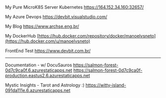 My Pure MicroK8S Server Kubernetes
https://164.152.34.160:32657/

My Azure Devops
https://devbit.visualstudio.com/

My Blog
https://www.archse.eng.br/

My DockerHub 
[https://hub.docker.com/repository/docker/manoelvsneto](https://hub.docker.com/u/manoelvsneto)

FrontEnd Test
https://www.devbit.com.br/

---------------------------------------
Documentation - w/ DocuSauros
https://salmon-forest-0d7c9ca0f.6.azurestaticapps.net
https://salmon-forest-0d7c9ca0f-production.eastus2.6.azurestaticapps.net

Mystic Insights - Tarot and Astrology :)
https://witty-island-091da111e.6.azurestaticapps.net
